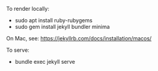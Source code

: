 To render locally:

- sudo apt install ruby-rubygems
- sudo gem install jekyll bundler minima

On Mac, see: https://jekyllrb.com/docs/installation/macos/

To serve:

- bundle exec jekyll serve

